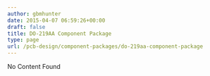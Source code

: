 ```yaml
---
author: gbmhunter
date: 2015-04-07 06:59:26+00:00
draft: false
title: DO-219AA Component Package
type: page
url: /pcb-design/component-packages/do-219aa-component-package
---
```


No Content Found
